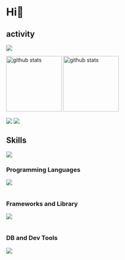# Hi🙌
## activity

<p align="left">
<a href="https://github.com/ryo-ma/github-profile-trophy"><img src="https://github-profile-trophy.vercel.app/api?username=xx-mikusan-xx&title=Commit,Experience,Followers,PullRequest,Repositories&theme=onedark" /></a>
</p>

<p align="left">
  <a href="https://github.com/anuraghazra/github-readme-stats"><img alt="github stats" height="150px" src="https://github-readme-stats.vercel.app/api?username=xx-mikusan-xx&count_private=true&show_icons=true&custom_title=GitHub%20Stats&hide_border=true&theme=transparent" /></a>
  <a href="https://github.com/DenverCoder1/github-readme-streak-stats"><img alt="github stats" height="150px" src="https://github-readme-streak-stats.herokuapp.com/?user=xx-mikusan-xx&theme=transparent&hide_border=true" /></a>
</p>

[![](http://github-profile-summary-cards.vercel.app/api/cards/profile-details?username=xx-mikusan-xx&theme=transparent)](https://github.com/vn7n24fzkq/github-profile-summary-cards)
[![](https://github-readme-activity-graph.vercel.app/graph?username=xx-mikusan-xx&theme=github-dark-dimmed&custom_title=Contribution%20Graph%20in%20the%20last%2031%20days&hide_border=true)](https://github.com/Ashutosh00710/github-readme-activity-graph)

## Skills

![](https://github-readme-stats.vercel.app/api/top-langs?username=xx-mikusan-xx&show_icons=true&locale=en&layout=compact)

### Programming Languages

<img src="https://skillicons.dev/icons?i=html,css,js,typescript,python,php,java,c,cpp,cs" /> <br /><br />

### Frameworks and Library

<img src="https://skillicons.dev/icons?i=react,next,nodejs,wordpress,nginx" /> <br /><br />

### DB and Dev Tools

<img src="https://skillicons.dev/icons?i=mysql,postgresql,sqlite,docker,git,github,vscode,linux,kali" /> <br /><br />

